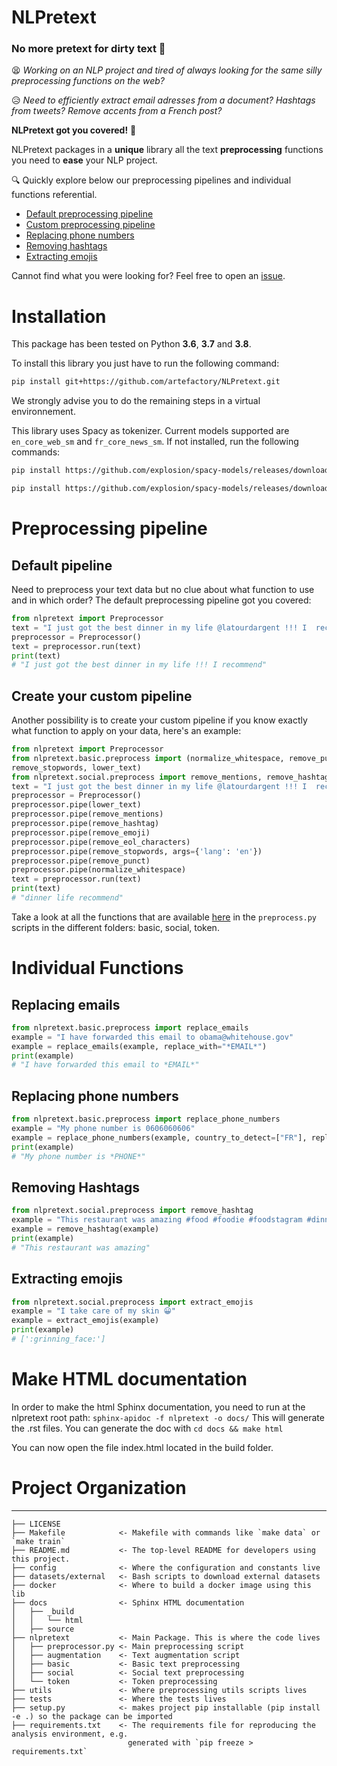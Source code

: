 NLPretext
==============================

### **No more pretext for dirty text** :pencil:


:tired_face: *Working on an NLP project and tired of always looking for the same silly preprocessing functions on the web?* 

:disappointed_relieved: *Need to efficiently extract email adresses from a document? Hashtags from tweets? Remove accents from a French post?*

**NLPretext got you covered!** :rocket:

NLPretext packages in a **unique** library all the text **preprocessing** functions you need to **ease** your NLP project. 

:mag: Quickly explore below our preprocessing pipelines and individual functions referential.

* [Default preprocessing pipeline](#default_pipeline)
* [Custom preprocessing pipeline](#custom_pipeline)
* [Replacing phone numbers](#replace_phone_numbers)
* [Removing hashtags](#remove_hashtags)
* [Extracting emojis](#extract_emojis)


Cannot find what you were looking for? Feel free to open an [issue]((https://github.com/artefactory/nlpretext/issues) ).



# Installation

This package has been tested on Python **3.6**, **3.7** and **3.8**.

To install this library you just have to run the following command:

```bash
pip install git+https://github.com/artefactory/NLPretext.git
```

We strongly advise you to do the remaining steps in a virtual environnement.


This library uses Spacy as tokenizer. Current models supported are `en_core_web_sm` and `fr_core_news_sm`. If not installed, run the following commands:
```bash
pip install https://github.com/explosion/spacy-models/releases/download/en_core_web_sm-2.3.1/en_core_web_sm-2.3.1.tar.gz
```

```bash
pip install https://github.com/explosion/spacy-models/releases/download/fr_core_news_sm-2.3.0/fr_core_news_sm-2.3.0.tar.gz
```

# Preprocessing pipeline

## Default pipeline <a name="default_pipeline"></a>

Need to preprocess your text data but no clue about what function to use and in which order? The default preprocessing pipeline got you covered:

```python
from nlpretext import Preprocessor
text = "I just got the best dinner in my life @latourdargent !!! I  recommend 😀 #food #paris \n"
preprocessor = Preprocessor()
text = preprocessor.run(text)
print(text)
# "I just got the best dinner in my life !!! I recommend"
```

## Create your custom pipeline <a name="custom_pipeline"></a>

Another possibility is to create your custom pipeline if you know exactly what function to apply on your data, here's an example:

```python
from nlpretext import Preprocessor
from nlpretext.basic.preprocess import (normalize_whitespace, remove_punct, remove_eol_characters,
remove_stopwords, lower_text)
from nlpretext.social.preprocess import remove_mentions, remove_hashtag, remove_emoji
text = "I just got the best dinner in my life @latourdargent !!! I  recommend 😀 #food #paris \n"
preprocessor = Preprocessor()
preprocessor.pipe(lower_text)
preprocessor.pipe(remove_mentions)
preprocessor.pipe(remove_hashtag)
preprocessor.pipe(remove_emoji)
preprocessor.pipe(remove_eol_characters)
preprocessor.pipe(remove_stopwords, args={'lang': 'en'})
preprocessor.pipe(remove_punct)
preprocessor.pipe(normalize_whitespace)
text = preprocessor.run(text)
print(text)
# "dinner life recommend"
```

Take a look at all the functions that are available [here](https://github.com/artefactory/nautilus-nlp/tree/master/nlpretext) in the ```preprocess.py``` scripts in the different folders: basic, social, token.


# Individual Functions

## Replacing emails <a name="replace_emails"></a>

```python
from nlpretext.basic.preprocess import replace_emails
example = "I have forwarded this email to obama@whitehouse.gov"
example = replace_emails(example, replace_with="*EMAIL*")
print(example)
# "I have forwarded this email to *EMAIL*"
```

## Replacing phone numbers <a name="replace_phone_numbers"></a>

```python
from nlpretext.basic.preprocess import replace_phone_numbers
example = "My phone number is 0606060606"
example = replace_phone_numbers(example, country_to_detect=["FR"], replace_with="*PHONE*")
print(example)
# "My phone number is *PHONE*"
```

## Removing Hashtags <a name="remove_hashtags"></a>

```python
from nlpretext.social.preprocess import remove_hashtag
example = "This restaurant was amazing #food #foodie #foodstagram #dinner"
example = remove_hashtag(example)
print(example)
# "This restaurant was amazing"
```

## Extracting emojis <a name="extract_emojis"></a>

```python
from nlpretext.social.preprocess import extract_emojis
example = "I take care of my skin 😀"
example = extract_emojis(example)
print(example)
# [':grinning_face:']
```

# Make HTML documentation


In order to make the html Sphinx documentation, you need to run at the nlpretext root path:
`sphinx-apidoc -f nlpretext -o docs/`
This will generate the .rst files.
You can generate the doc with
`cd docs && make html`

You can now open the file index.html located in the build folder.

# Project Organization
------------

    ├── LICENSE
    ├── Makefile            <- Makefile with commands like `make data` or `make train`
    ├── README.md           <- The top-level README for developers using this project.
    ├── config              <- Where the configuration and constants live
    ├── datasets/external   <- Bash scripts to download external datasets
    ├── docker              <- Where to build a docker image using this lib
    ├── docs                <- Sphinx HTML documentation
    │   ├── _build
    │   │   └── html
    │   ├── source
    ├── nlpretext           <- Main Package. This is where the code lives
    │   ├── preprocessor.py <- Main preprocessing script
    │   ├── augmentation    <- Text augmentation script
    │   ├── basic           <- Basic text preprocessing 
    │   ├── social          <- Social text preprocessing
    │   └── token           <- Token preprocessing
    ├── utils               <- Where preprocessing utils scripts lives
    ├── tests               <- Where the tests lives
    ├── setup.py            <- makes project pip installable (pip install -e .) so the package can be imported
    ├── requirements.txt    <- The requirements file for reproducing the analysis environment, e.g.
                              generated with `pip freeze > requirements.txt`    
